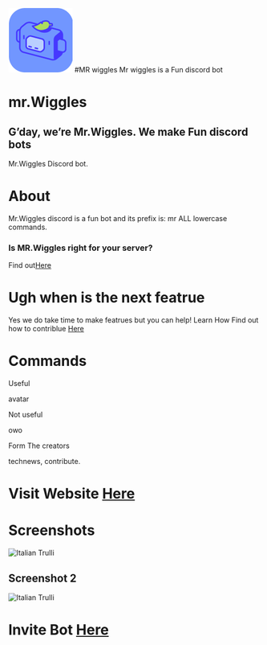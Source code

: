 ![logo](300e574bfeb954dc85176e515eb7b57c.png
)
#MR wiggles
Mr wiggles is a Fun discord bot
<h1>mr.Wiggles</h1>
<h2><b>G’day, we’re Mr.Wiggles. We make Fun discord bots</b></h2>


Mr.Wiggles Discord bot.

<h1>About</h1>
<p>Mr.Wiggles discord is a fun bot and its prefix is: mr ALL lowercase commands.</p>

<h3>Is MR.Wiggles right for your server?</h3>
Find out<a href="https://docs.mrwiggles.cf/rightforyou">Here</a>

<h1>Ugh when is the next featrue</h1>
Yes we do take time to make featrues but you can help!
Learn How Find out how to contriblue  <a href="https://docs.mrwiggles.cf/contriblue/what-its-about">Here</a>


<h1>Commands</h1>


Useful

avatar

Not useful

owo

Form The creators

technews, contribute.

<h1> Visit Website <a href="https://mrwiggles.cf">Here</a></h1>


<h1>Screenshots</h1>
<img src="https://cdn.discordapp.com/attachments/764121570690990100/764121908189986836/1.png" alt="Italian Trulli">
<h2>Screenshot 2</h2>
<img src="https://cdn.discordapp.com/attachments/764121570690990100/764121912879218748/2.png" alt="Italian Trulli">

<h1> Invite Bot <a href="https://discord.com/oauth2/authorize?client_id=758424457781313540&permissions=1812462673&scope=bot">Here</a></h1>
